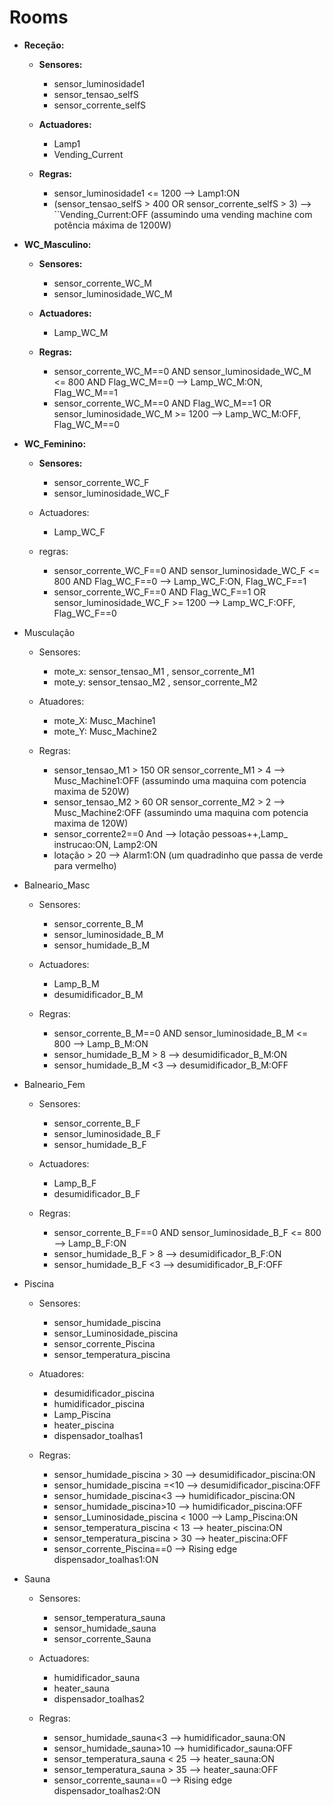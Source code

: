 # Rooms
* **Receção:**
  * **Sensores:**
    * sensor_luminosidade1
    * sensor_tensao_selfS
    * sensor_corrente_selfS

  * **Actuadores:**
    * Lamp1
    * Vending_Current

  * **Regras:**
    * sensor_luminosidade1 <= 1200  --> Lamp1:ON
    * (sensor_tensao_selfS > 400 OR sensor_corrente_selfS > 3) --> ``Vending_Current:OFF
      (assumindo uma vending machine com potência máxima de 1200W)


* **WC_Masculino:** 
  * **Sensores:**
    * sensor_corrente_WC_M
    * sensor_luminosidade_WC_M

  * **Actuadores:**
    * Lamp_WC_M

  * **Regras:** 
    * sensor_corrente_WC_M==0 AND sensor_luminosidade_WC_M <= 800 AND Flag_WC_M==0 --> Lamp_WC_M:ON, Flag_WC_M==1
    * sensor_corrente_WC_M==0 AND Flag_WC_M==1 OR sensor_luminosidade_WC_M >= 1200  --> Lamp_WC_M:OFF, Flag_WC_M==0

* **WC_Feminino:** 
  * **Sensores:**
    * sensor_corrente_WC_F
    * sensor_luminosidade_WC_F

  * Actuadores:
    * Lamp_WC_F

  * regras: 
    * sensor_corrente_WC_F==0 AND sensor_luminosidade_WC_F <= 800 AND Flag_WC_F==0 --> Lamp_WC_F:ON, Flag_WC_F==1
    * sensor_corrente_WC_F==0 AND Flag_WC_F==1 OR sensor_luminosidade_WC_F >= 1200   --> Lamp_WC_F:OFF, Flag_WC_F==0

* Musculação
  * Sensores:
    * mote_x: sensor_tensao_M1 , sensor_corrente_M1
    * mote_y: sensor_tensao_M2 , sensor_corrente_M2

  * Atuadores:
    * mote_X: Musc_Machine1
    * mote_Y: Musc_Machine2

  * Regras:
    * sensor_tensao_M1 > 150 OR sensor_corrente_M1 > 4 --> Musc_Machine1:OFF (assumindo uma maquina com potencia maxima de 520W)
    * sensor_tensao_M2 > 60 OR sensor_corrente_M2 > 2 --> Musc_Machine2:OFF (assumindo uma maquina com potencia maxima de 120W)
    * sensor_corrente2==0 And --> lotação pessoas++,Lamp_ instrucao:ON, Lamp2:ON
    * lotação > 20 --> Alarm1:ON (um quadradinho que passa de verde para vermelho)

* Balneario_Masc
  * Sensores:
    * sensor_corrente_B_M
    * sensor_luminosidade_B_M
    * sensor_humidade_B_M

  * Actuadores:
    * Lamp_B_M
    * desumidificador_B_M

  * Regras:
    * sensor_corrente_B_M==0 AND sensor_luminosidade_B_M <= 800  --> Lamp_B_M:ON
    * sensor_humidade_B_M > 8 --> desumidificador_B_M:ON
    * sensor_humidade_B_M <3 --> desumidificador_B_M:OFF

* Balneario_Fem
  * Sensores:
    * sensor_corrente_B_F
    * sensor_luminosidade_B_F
    * sensor_humidade_B_F

  * Actuadores:
    * Lamp_B_F
    * desumidificador_B_F

  * Regras:
    * sensor_corrente_B_F==0 AND sensor_luminosidade_B_F <= 800  --> Lamp_B_F:ON 
    * sensor_humidade_B_F > 8 --> desumidificador_B_F:ON
    * sensor_humidade_B_F <3 --> desumidificador_B_F:OFF

* Piscina
  * Sensores:
    * sensor_humidade_piscina
    * sensor_Luminosidade_piscina
    * sensor_corrente_Piscina
    * sensor_temperatura_piscina

  * Atuadores:
    * desumidificador_piscina
    * humidificador_piscina
    * Lamp_Piscina
    * heater_piscina
    * dispensador_toalhas1

  * Regras:
    * sensor_humidade_piscina > 30 --> desumidificador_piscina:ON
    * sensor_humidade_piscina =<10 --> desumidificador_piscina:OFF
    * sensor_humidade_piscina<3 --> humidificador_piscina:ON
    * sensor_humidade_piscina>10 --> humidificador_piscina:OFF
    * sensor_Luminosidade_piscina < 1000 --> Lamp_Piscina:ON
    * sensor_temperatura_piscina < 13 --> heater_piscina:ON
    * sensor_temperatura_piscina > 30 --> heater_piscina:OFF
    * sensor_corrente_Piscina==0 --> Rising edge dispensador_toalhas1:ON

* Sauna
  * Sensores:
    * sensor_temperatura_sauna
    * sensor_humidade_sauna
    * sensor_corrente_Sauna

  * Actuadores:
    * humidificador_sauna
    * heater_sauna
    * dispensador_toalhas2

  * Regras:
    * sensor_humidade_sauna<3 --> humidificador_sauna:ON
    * sensor_humidade_sauna>10 --> humidificador_sauna:OFF
    * sensor_temperatura_sauna < 25 --> heater_sauna:ON
    * sensor_temperatura_sauna > 35 --> heater_sauna:OFF
    * sensor_corrente_sauna==0 --> Rising edge dispensador_toalhas2:ON
